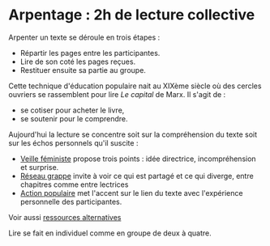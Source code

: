 # Arpentage : 2h de lecture collective

Arpenter un texte se déroule en trois étapes :
* Répartir les pages entre les participantes.
* Lire de son coté les pages reçues.
* Restituer ensuite sa partie au groupe.

Cette technique d'éducation populaire nait au XIXème siècle où des cercles ouvriers se rassemblent pour lire _Le capital_ de Marx. Il s'agit de :
* se cotiser pour acheter le livre,
* se soutenir pour le comprendre.

Aujourd'hui la lecture se concentre soit sur la compréhension du texte soit sur les échos personnels qu'il suscite :
* [Veille féministe](https://www.facebook.com/laveillefeministe/) propose trois points : idée directrice, incompréhension et surprise.
* [Réseau grappe](https://www.reseaugrappe.org/arpentage-technique-de-lecture-et-danalyse-collective/) invite à voir ce qui est partagé et ce qui diverge, entre chapitres comme entre lectrices
* [Action populaire](https://infos.actionpopulaire.fr/fiches/organiser-un-arpentage/) met l'accent sur le lien du texte avec l'expérience personnelle des participantes.

Voir aussi [ressources alternatives](https://www.ressources-alternatives.org/tag/arpentage/)

Lire se fait en individuel comme en groupe de deux à quatre.
